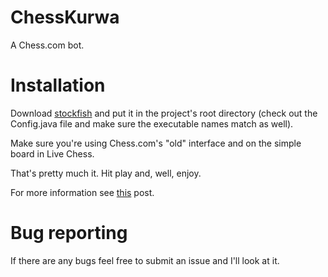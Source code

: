 # ChessKurwa
A Chess.com bot.

# Installation

Download [stockfish](https://stockfishchess.org/) and put it in the project's root directory (check out the Config.java file and make sure the executable names match as well).

Make sure you're using Chess.com's "old" interface and on the simple board in Live Chess.

That's pretty much it. Hit play and, well, enjoy.

For more information see [this](http://blueberrypancak.es/chess-com-bot-stockfish-7/#more-365) post.

# Bug reporting

If there are any bugs feel free to submit an issue and I'll look at it. 

